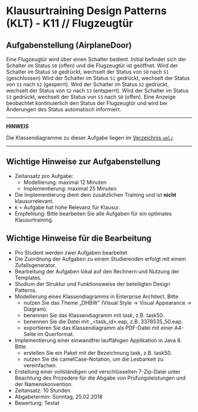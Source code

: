 # Klausurtraining Design Patterns (KLT) - K11 // Flugzeugtür

## Aufgabenstellung (AirplaneDoor)
Eine Flugzeugtür wird über einen Schalter bedient. Initial befindet sich der Schalter im Status `S0` (offen) und die
Flugzeugtür ist geöffnet. Wird der Schalter im Status `S0` gedrückt, wechselt der Status von `S0` nach `S1` (geschlossen)
Wird der Schalter im Status `S1` gedrückt, wechselt der Status von `S1` nach `S2` (gesperrt). Wird der Schalter im Status
`S2` gedrückt, wechselt der Status von `S2` nach `S3` (entsperrt). Wird der Schalter im Status `S3` gedrückt, wechselt
der Status von `S3` nach `S0` (offen). Eine Anzeige beobachtet kontinuierlich den Status der Flugzeugtür und wird bei
Änderungen des Status automatisch informiert.

---

**HINWEIS**

Die Klassendiagramme zu dieser Aufgabe liegen im [Verzeichnis `uml/`](uml).

---

## Wichtige Hinweise zur Aufgabenstellung
* Zeitansatz pro Aufgabe:
    * Modellierung: maximal 12 Minuten
    * Implementierung: maximal 25 Minuten
* Die Implementierung dient dem zusätzlichen Training und ist **nicht** klausurrelevant.
* `K` = Aufgabe hat hohe Relevanz für Klausur.
* Empfehlung: Bitte bearbeiten Sie alle Aufgaben für ein optimales Klausurtraining.

## Wichtige Hinweise für die Bearbeitung
* Pro Student werden zwei Aufgaben bearbeitet.
* Die Zuordnung der Aufgaben zu einem Studierenden erfolgt mit einem Zufallsgenerator.
* Bearbeitung der Aufgaben lokal auf den Rechnern und Nutzung der Templates.
* Studium der Struktur und Funktionsweise der beteiligten Design Patterns.
* Modellierung eines Klassendiagramms in Enterprise Architect. Bitte
    * nutzen Sie das Theme „DHBW“ (Visual Style -> Visual Appearance -> Diagram).
    * benennen Sie das Klassendiagramm mit task<id>, z.B. task50.
    * benennen Sie die Datei mit <matrikelnummer>_<task_id>.eap, z.B. 3378535_50.eap.
    * exportieren Sie das Klassendiagramm als PDF-Datei mit einer A4-Seite im Querformat.
* Implementierung einer einwandfrei lauffähigen Applikation in Java 8. Bitte
    * erstellen Sie ein Paket mit der Bezeichnung task<id>, z.B. task50.
    * nutzen Sie die camelCase-Notation, um die Lesbarkeit zu vereinfachen.
* Erstellung einer vollständigen und verschlüsselten 7-Zip-Datei unter Beachtung des
  Prozedere für die Abgabe von Prüfungsleistungen und der Namenskonvention.
* Zeitansatz: 10 Stunden
* Abgabetermin: Sonntag, 25.02.2018
* Bewertung: Testat
